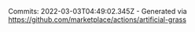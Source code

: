 Commits: 2022-03-03T04:49:02.345Z - Generated via https://github.com/marketplace/actions/artificial-grass
<br>
